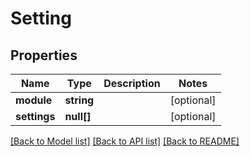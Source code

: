 # Setting

## Properties

 Name         | Type       | Description | Notes      
--------------|------------|-------------|------------
 **module**   | **string** |             | [optional] 
 **settings** | **null[]** |             | [optional] 

[[Back to Model list]](../README.md#documentation-for-models) [[Back to API list]](../README.md#documentation-for-api-endpoints) [[Back to README]](../README.md)


